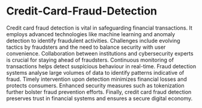 # Credit-Card-Fraud-Detection
Credit card fraud detection is vital in safeguarding financial transactions. It employs advanced technologies like machine learning and anomaly detection to identify fraudulent activities. Challenges include evolving tactics by fraudsters and the need to balance security with user convenience. Collaboration between institutions and cybersecurity experts is crucial for staying ahead of fraudsters. Continuous monitoring of transactions helps detect suspicious behaviour in real-time. Fraud detection systems analyse large volumes of data to identify patterns indicative of fraud. Timely intervention upon detection minimizes financial losses and protects consumers. Enhanced security measures such as tokenization further bolster fraud prevention efforts. Finally, credit card fraud detection preserves trust in financial systems and ensures a secure digital economy.

